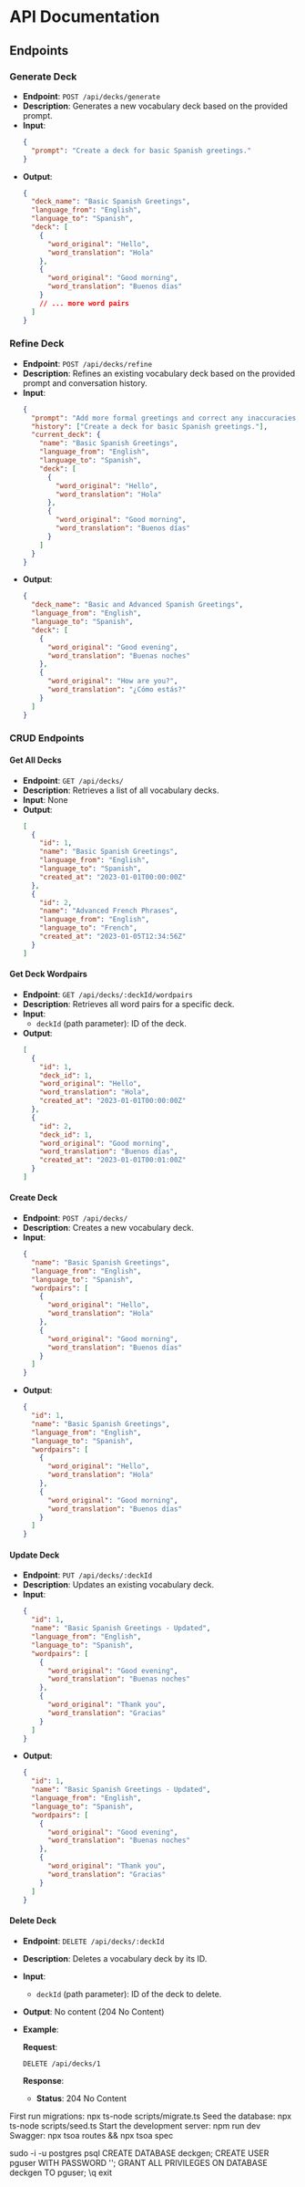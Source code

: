 # API Documentation

## Endpoints

### Generate Deck

- **Endpoint**: `POST /api/decks/generate`
- **Description**: Generates a new vocabulary deck based on the provided prompt.
- **Input**:
  ```json
  {
    "prompt": "Create a deck for basic Spanish greetings."
  }
  ```
- **Output**:
  ```json
  {
    "deck_name": "Basic Spanish Greetings",
    "language_from": "English",
    "language_to": "Spanish",
    "deck": [
      {
        "word_original": "Hello",
        "word_translation": "Hola"
      },
      {
        "word_original": "Good morning",
        "word_translation": "Buenos días"
      }
      // ... more word pairs
    ]
  }
  ```

### Refine Deck

- **Endpoint**: `POST /api/decks/refine`
- **Description**: Refines an existing vocabulary deck based on the provided prompt and conversation history.
- **Input**:
  ```json
  {
    "prompt": "Add more formal greetings and correct any inaccuracies.",
    "history": ["Create a deck for basic Spanish greetings."],
    "current_deck": {
      "name": "Basic Spanish Greetings",
      "language_from": "English",
      "language_to": "Spanish",
      "deck": [
        {
          "word_original": "Hello",
          "word_translation": "Hola"
        },
        {
          "word_original": "Good morning",
          "word_translation": "Buenos días"
        }
      ]
    }
  }
  ```
- **Output**:
  ```json
  {
    "deck_name": "Basic and Advanced Spanish Greetings",
    "language_from": "English",
    "language_to": "Spanish",
    "deck": [
      {
        "word_original": "Good evening",
        "word_translation": "Buenas noches"
      },
      {
        "word_original": "How are you?",
        "word_translation": "¿Cómo estás?"
      }
    ]
  }
  ```

### CRUD Endpoints

#### Get All Decks

- **Endpoint**: `GET /api/decks/`
- **Description**: Retrieves a list of all vocabulary decks.
- **Input**: None
- **Output**:
  ```json
  [
    {
      "id": 1,
      "name": "Basic Spanish Greetings",
      "language_from": "English",
      "language_to": "Spanish",
      "created_at": "2023-01-01T00:00:00Z"
    },
    {
      "id": 2,
      "name": "Advanced French Phrases",
      "language_from": "English",
      "language_to": "French",
      "created_at": "2023-01-05T12:34:56Z"
    }
  ]
  ```

#### Get Deck Wordpairs

- **Endpoint**: `GET /api/decks/:deckId/wordpairs`
- **Description**: Retrieves all word pairs for a specific deck.
- **Input**:
  - `deckId` (path parameter): ID of the deck.
- **Output**:
  ```json
  [
    {
      "id": 1,
      "deck_id": 1,
      "word_original": "Hello",
      "word_translation": "Hola",
      "created_at": "2023-01-01T00:00:00Z"
    },
    {
      "id": 2,
      "deck_id": 1,
      "word_original": "Good morning",
      "word_translation": "Buenos días",
      "created_at": "2023-01-01T00:01:00Z"
    }
  ]
  ```

#### Create Deck

- **Endpoint**: `POST /api/decks/`
- **Description**: Creates a new vocabulary deck.
- **Input**:
  ```json
  {
    "name": "Basic Spanish Greetings",
    "language_from": "English",
    "language_to": "Spanish",
    "wordpairs": [
      {
        "word_original": "Hello",
        "word_translation": "Hola"
      },
      {
        "word_original": "Good morning",
        "word_translation": "Buenos días"
      }
    ]
  }
  ```
- **Output**:
  ```json
  {
    "id": 1,
    "name": "Basic Spanish Greetings",
    "language_from": "English",
    "language_to": "Spanish",
    "wordpairs": [
      {
        "word_original": "Hello",
        "word_translation": "Hola"
      },
      {
        "word_original": "Good morning",
        "word_translation": "Buenos días"
      }
    ]
  }
  ```

#### Update Deck

- **Endpoint**: `PUT /api/decks/:deckId`
- **Description**: Updates an existing vocabulary deck.
- **Input**:
  ```json
  {
    "id": 1,
    "name": "Basic Spanish Greetings - Updated",
    "language_from": "English",
    "language_to": "Spanish",
    "wordpairs": [
      {
        "word_original": "Good evening",
        "word_translation": "Buenas noches"
      },
      {
        "word_original": "Thank you",
        "word_translation": "Gracias"
      }
    ]
  }
  ```
- **Output**:
  ```json
  {
    "id": 1,
    "name": "Basic Spanish Greetings - Updated",
    "language_from": "English",
    "language_to": "Spanish",
    "wordpairs": [
      {
        "word_original": "Good evening",
        "word_translation": "Buenas noches"
      },
      {
        "word_original": "Thank you",
        "word_translation": "Gracias"
      }
    ]
  }
  ```

#### Delete Deck

- **Endpoint**: `DELETE /api/decks/:deckId`
- **Description**: Deletes a vocabulary deck by its ID.
- **Input**:
  - `deckId` (path parameter): ID of the deck to delete.
- **Output**: No content (204 No Content)
- **Example**:

  **Request**:

  `DELETE /api/decks/1`

  **Response**:

  - **Status**: 204 No Content


First run migrations: npx ts-node scripts/migrate.ts
Seed the database: npx ts-node scripts/seed.ts
Start the development server: npm run dev
Swagger: npx tsoa routes && npx tsoa spec

sudo -i -u postgres
psql
CREATE DATABASE deckgen;
CREATE USER pguser WITH PASSWORD '';
GRANT ALL PRIVILEGES ON DATABASE deckgen TO pguser;
\q
exit